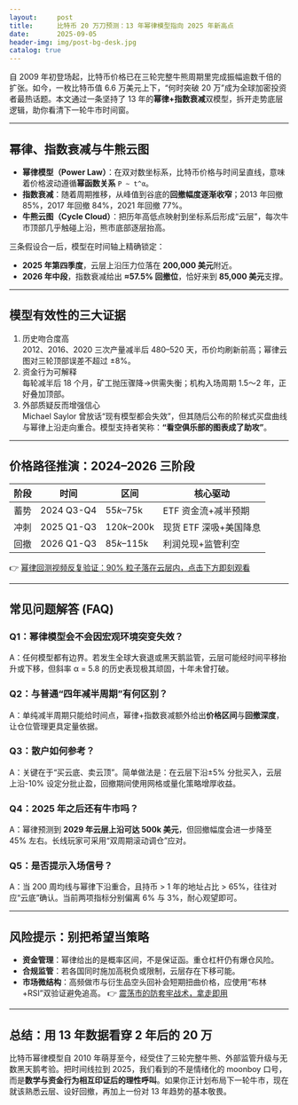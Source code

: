 ```yaml
---
layout:     post
title:      比特币 20 万刀预测：13 年幂律模型指向 2025 年新高点
date:       2025-09-05
header-img: img/post-bg-desk.jpg
catalog: true
---
```


自 2009 年初登场起，比特币价格已在三轮完整牛熊周期里完成振幅逾数千倍的扩张。如今，一枚比特币值 6.6 万美元上下，“何时突破 20 万”成为全球加密投资者最热话题。本文通过一条坚持了 13 年的**幂律+指数衰减**双模型，拆开走势底层逻辑，助你看清下一轮牛市时间窗。

---

## 幂律、指数衰减与牛熊云图

- **幂律模型（Power Law）**：在双对数坐标系，比特币价格与时间呈直线，意味着价格波动遵循**幂函数关系** `P ~ t^α`。  
- **指数衰减**：随着周期推移，从峰值到谷底的**回撤幅度逐渐收窄**；2013 年回撤 85%，2017 年回撤 84%，2021 年回撤 77%。  
- **牛熊云图（Cycle Cloud）**：把历年高低点映射到坐标系后形成“云层”，每次牛市顶部几乎触碰上沿，熊市底部逐层抬高。

三条假设合一后，模型在时间轴上精确锁定：  
- **2025 年第四季度**，云层上沿压力位落在 **200,000 美元**附近。  
- **2026 年中段**，指数衰减给出 **≈57.5% 回撤位**，恰好来到 **85,000 美元**支撑。

---

## 模型有效性的三大证据

1. 历史吻合度高  
   2012、2016、2020 三次产量减半后 480–520 天，币价均刷新前高；幂律云图对三轮顶部误差不超过 ±8%。  
2. 资金行为可解释  
   每轮减半后 18 个月，矿工抛压骤降→供需失衡；机构入场周期 1.5～2 年，正好叠加顶部。  
3. 外部质疑反而增强信心  
   Michael Saylor 曾放话“现有模型都会失效”，但其随后公布的阶梯式买盘曲线与幂律上沿走向重合。模型支持者笑称：**“看空俱乐部的图表成了助攻”**。

---

## 价格路径推演：2024–2026 三阶段

| 阶段 | 时间 | 区间 | 核心驱动 |
|------|------|------|----------|
| 蓄势 | 2024 Q3-Q4 | $55k–$75k | ETF 资金流+减半预期 |
| 冲刺 | 2025 Q1-Q3 | $120k–$200k | 现货 ETF 深吸+美国降息 |
| 回撤 | 2026 Q1-Q3 | $85k–$115k | 利润兑现+监管利空 |

👉 [幂律回测视频反复验证：90% 粒子落在云层内，点击下方即刻观看](https://okxdog.com/)

---

## 常见问题解答 (FAQ)

### Q1：幂律模型会不会因宏观环境突变失效？  
A：任何模型都有边界。若发生全球大衰退或黑天鹅监管，云层可能经时间平移抬升或下移，但斜率 α = 5.8 的历史表现极其顽固，十年未曾打破。

### Q2：与普通“四年减半周期”有何区别？  
A：单纯减半周期只能给时间点，幂律+指数衰减额外给出**价格区间**与**回撤深度**，让仓位管理更具定量依据。

### Q3：散户如何参考？  
A：关键在于“买云底、卖云顶”。简单做法是：在云层下沿±5% 分批买入，云层上沿-10% 设定分批止盈，回撤期间使用网格或量化策略增厚收益。

### Q4：2025 年之后还有牛市吗？  
A：幂律预测到 **2029 年云层上沿可达 500k 美元**，但回撤幅度会进一步降至 45% 左右。长线玩家可采用“双周期滚动调仓”应对。

### Q5：是否提示入场信号？  
A：当 200 周均线与幂律下沿重合，且持币 > 1 年的地址占比 > 65%，往往对应“云底”确认。当前两项指标分别偏离 6% 与 3%，耐心观望即可。

---

## 风险提示：别把希望当策略

- **资金管理**：幂律给出的是概率区间，不是保证函。重仓杠杆仍有爆仓风险。  
- **合规监管**：若各国同时施加高税负或限制，云层存在下移可能。  
- **市场微结构**：高频做市与衍生品空头回补会短期扭曲价格，应使用“布林+RSI”双验证避免追高。 👉 [震荡市的防套牢战术，拿走即用](https://okxdog.com/)

---

## 总结：用 13 年数据看穿 2 年后的 20 万

比特币幂律模型自 2010 年萌芽至今，经受住了三轮完整牛熊、外部监管升级与无数黑天鹅考验。把时间线拉到 2025，我们看到的不是情绪化的 moonboy 口号，而是**数学与资金行为相互印证后的理性呼叫**。如果你正计划布局下一轮牛市，现在就该熟悉云层、设好回撤，再加上一份对 13 年趋势的基本敬畏。